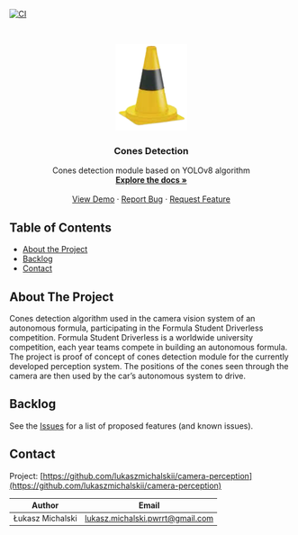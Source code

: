 <!-- PROJECT SHIELDS -->
<!--
*** I'm using markdown "reference style" links for readability.
*** Reference links are enclosed in brackets [ ] instead of parentheses ( ).
*** See the bottom of this document for the declaration of the reference variables
*** for contributors-url, forks-url, etc. This is an optional, concise syntax you may use.
*** https://www.markdownguide.org/basic-syntax/#reference-style-links
-->

[![CI][ci-shield]][ci-url]

<!-- PROJECT LOGO -->
<br />
<p align="center">
  <a href="https://github.com/lukaszmichalskii/camera-perception">
    <img src="docs/resources/logo.png" alt="Logo" width="127" height="154">
  </a>

  <h3 align="center">Cones Detection</h3>

  <p align="center">
    Cones detection module based on YOLOv8 algorithm
    <br />
    <a href="https://github.com/lukaszmichalskii/camera-perception/blob/master/MANUAL.md"><strong>Explore the docs »</strong></a>
    <br />
    <br />
    <a href="https://github.com/lukaszmichalskii/camera-perception/blob/master/docs/resources/demo.jpg">View Demo</a>
    ·
    <a href="https://github.com/lukaszmichalskii/camera-perception/issues">Report Bug</a>
    ·
    <a href="https://github.com/lukaszmichalskii/camera-perception/issues">Request Feature</a>
  </p>
</p>



<!-- TABLE OF CONTENTS -->
## Table of Contents

* [About the Project](#about-the-project)
* [Backlog](#backlog)
* [Contact](#contact)


<!-- ABOUT THE PROJECT -->
## About The Project

Cones detection algorithm used in the camera vision system
of an autonomous formula, participating in the Formula Student Driverless
competition. Formula Student Driverless is a worldwide university competition, each year teams compete
in building an autonomous formula. The project is proof of concept of cones detection module for
the currently developed perception system. The positions of the cones seen through the camera are then
used by the car’s autonomous system to drive.

<!-- BACKLOG -->
## Backlog

See the [Issues](https://github.com/lukaszmichalskii/camera-perception/issues) for a list of proposed features (and known issues).


<!-- CONTACT -->
## Contact

Project: [https://github.com/lukaszmichalskii/camera-perception](https://github.com/lukaszmichalskii/camera-perception)

| Author       | Email        |
|--------------|--------------|
| Łukasz Michalski | lukasz.michalski.pwrrt@gmail.com |


<!-- MARKDOWN LINKS & IMAGES -->
<!-- https://www.markdownguide.org/basic-syntax/#reference-style-links -->
[contributors-shield]: https://img.shields.io/github/contributors/lukaszmichalskii/repo.svg?style=flat-square
[contributors-url]: https://github.com/lukaszmichalskii/Samsung-KPZ/graphs/contributors
[forks-shield]: https://img.shields.io/github/forks/lukaszmichalskii/repo.svg?style=flat-square
[forks-url]: https://github.com/lukaszmichalskii/Samsung-KPZ/network/members
[stars-shield]: https://img.shields.io/github/stars/lukaszmichalskii/repo.svg?style=flat-square
[stars-url]: https://github.com/lukaszmichalskii/Samsung-KPZ/stargazers
[issues-shield]: https://img.shields.io/github/issues/lukaszmichalskii/repo.svg?style=flat-square
[issues-url]: https://github.com/lukaszmichalskii/Samsung-KPZ/issues
[license-shield]: https://img.shields.io/badge/license-MIT-orange
[linkedin-shield]: https://img.shields.io/badge/-LinkedIn-black.svg?style=flat-square&logo=linkedin&colorB=555
[linkedin-url]: https://www.linkedin.com/in/lukasz-michalski-823106202/
[jira-shield]: https://img.shields.io/badge/Jira-Join-blue
[ci-shield]: https://img.shields.io/badge/CI-passing-green
[ci-url]: https://github.com/lukaszmichalskii/camera-perception/actions/
